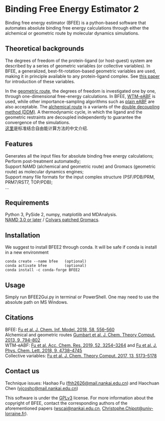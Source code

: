 # Binding Free Energy Estimator 2
Binding free energy estimator (BFEE) is a python-based software that automates absolute binding free energy calculations through either the alchemical or geometric route by molecular dynamics simulations.<br>

## Theoretical backgrounds
The degrees of freedom of the protein-ligand (or host-guest) system are described by a series of geometric variables (or collective variables). In BFEE, a generalized, best-fit-rotation-based geometric variables are used, making it in principle available to any protein-ligand complex. See [this paper](https://pubs.acs.org/doi/abs/10.1021/acs.jctc.7b00791) for introduction of these variables.<br>

In the [geometric route](https://pubs.acs.org/doi/10.1021/ct3008099), the degrees of freedom is investigated one by one, through one-dimensional free-energy calculations. In BFEE, [WTM-eABF](https://pubs.acs.org/doi/abs/10.1021/acs.accounts.9b00473) is used, while other importance-sampling algorithms such as [plain eABF](https://pubs.acs.org/doi/abs/10.1021/acs.jctc.6b00447) are also acceptable.
The [alchemical route](https://pubs.acs.org/doi/10.1021/ct3008099) is a variants of the [double decoupling method (DDM)](https://www.sciencedirect.com/science/article/pii/S0006349597787563). A thermodynamic cycle, in which the ligand and the geometric restraints are decoupled independently to guarantee the convergence of the simulations.<br>
[这里](http://sioc-journal.cn/Jwk_hxxb/CN/10.6023/A20100489)是标准结合自由能计算方法的中文介绍.<br>

## Features
Generates all the input files for absolute binding free energy calculations;<br>
Perform post-treatment automatedly;<br>
Support NAMD (alchemical and geometric route) and Gromacs (geometric route) as molecular dynamics engines;<br>
Support many file formats for the input complex structure (PSF/PDB/PRM, PRM7/RST7, TOP/PDB);<br>
...<br>

## Requirements
Python 3, PySide 2, numpy, matplotlib and MDAnalysis.<br>
[NAMD 3.0 or later](https://www.ks.uiuc.edu/Development/Download/download.cgi?PackageName=NAMD) / [Colvars patched Gromacs](https://github.com/Colvars/colvars).<br>

## Installation
We suggest to install BFEE2 through conda. It will be safe if conda is install in a new environment<br>
```
conda create --name bfee   (optional)
conda activate bfee        (optional)
conda install -c conda-forge BFEE2
```

## Usage
Simply run BFEE2Gui.py in terminal or PowerShell. One may need to use the absolute path on MS Windows.<br>

## Citations
BFEE: [Fu et al. J. Chem. Inf. Model. 2018, 58, 556–560](https://pubs.acs.org/doi/10.1021/acs.jcim.7b00695)<br>
Alchemical and geometric routes [Gumbart et al. J. Chem. Theory Comput. 2013, 9, 794–802](https://pubs.acs.org/doi/abs/10.1021/ct3008099)<br>
WTM-eABF: [Fu et al. Acc. Chem. Res. 2019, 52, 3254–3264](https://pubs.acs.org/doi/abs/10.1021/acs.accounts.9b00473) and [Fu et al. J. Phys. Chem. Lett. 2018, 9, 4738–4745](https://pubs.acs.org/doi/abs/10.1021/acs.jpclett.8b01994)<br>
Collective variables: [Fu et al. J. Chem. Theory Comput. 2017, 13, 5173–5178](https://pubs.acs.org/doi/abs/10.1021/acs.jctc.7b00791)<br>

## Contact us
Technique issues: Haohao Fu (fhh2626@mail.nankai.edu.cn) and Haochuan Chen (yjcoshc@mail.nankai.edu.cn)<br>

This software is under the [GPLv3](https://www.gnu.org/licenses/gpl-3.0.en.html) license. For more information about the copyright of BFEE, contact the corresponding authors of the aforementioned papers (wscai@nankai.edu.cn, Christophe.Chipot@univ-lorraine.fr).
